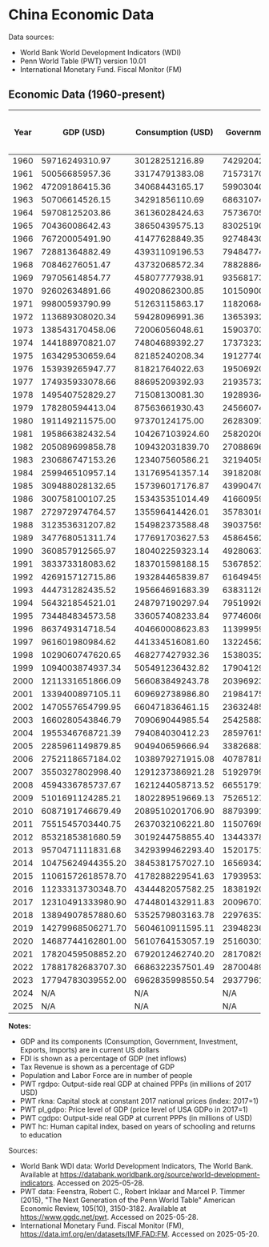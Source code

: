 # China Economic Data

Data sources:
- World Bank World Development Indicators (WDI)
- Penn World Table (PWT) version 10.01
- International Monetary Fund. Fiscal Monitor (FM)

## Economic Data (1960-present)

| Year | GDP (USD) | Consumption (USD) | Government (USD) | Investment (USD) | Exports (USD) | Imports (USD) | FDI (% of GDP) | Population | Labor Force | Tax Revenue (% of GDP) | PWT rgdpo | PWT rkna | PWT pl_gdpo | PWT cgdpo | PWT hc |
| --- | --- | --- | --- | --- | --- | --- | --- | --- | --- | --- | --- | --- | --- | --- | --- |
| 1960 | 59716249310.97 | 30128251216.89 | 7429204268.08 | 23638465762.37 | 1883060000.19 | 1890589999.87 | N/A | 667,070,000 | N/A | N/A | 652545.81 | 0.01 | 0.09 | 668069.38 | 1.23 |
| 1961 | 50056685957.36 | 33174791383.08 | 7157317013.63 | 11415559017.78 | 1505609999.80 | 1408090000.08 | N/A | 660,330,000 | N/A | N/A | 554673.56 | 0.01 | 0.09 | 569134.88 | 1.25 |
| 1962 | 47209186415.36 | 34068443165.17 | 5990304065.02 | 7429461014.24 | 1505369999.87 | 1127719999.81 | N/A | 665,770,000 | N/A | N/A | 600626.44 | 0.01 | 0.08 | 616336.31 | 1.28 |
| 1963 | 50706614526.15 | 34291856110.69 | 6863107491.28 | 11034704004.25 | 1666349999.94 | 1210669999.99 | N/A | 682,335,000 | N/A | N/A | 674771.69 | 0.01 | 0.07 | 691066.44 | 1.30 |
| 1964 | 59708125203.86 | 36136028424.63 | 7573670520.34 | 14537402056.78 | 1938860000.11 | 1481100000.04 | N/A | 698,355,000 | N/A | N/A | 762317.12 | 0.01 | 0.08 | 778861.81 | 1.32 |
| 1965 | 70436008642.43 | 38650439575.13 | 8302519029.71 | 19089166799.70 | 2246599999.84 | 1916420000.09 | N/A | 715,185,000 | N/A | N/A | 843119.75 | 0.01 | 0.08 | 861736.19 | 1.35 |
| 1966 | 76720005491.90 | 41477628849.35 | 9274843048.34 | 23364655783.61 | 2370599999.84 | 2185300000.12 | N/A | 735,400,000 | N/A | N/A | 867200.88 | 0.01 | 0.09 | 887917.12 | 1.37 |
| 1967 | 72881364882.49 | 43931109196.53 | 7948477497.65 | 17391384871.86 | 2155880000.03 | 1919860000.11 | N/A | 754,550,000 | N/A | N/A | 892459.38 | 0.01 | 0.08 | 916764.62 | 1.39 |
| 1968 | 70846276051.47 | 43732068572.34 | 7882886491.19 | 17665789279.35 | 2114699999.88 | 1845220000.01 | N/A | 774,510,000 | N/A | N/A | 866469.31 | 0.01 | 0.08 | 891927.62 | 1.41 |
| 1969 | 79705614854.77 | 45807777938.91 | 9356817381.04 | 19933364229.31 | 2214390000.20 | 1731190000.12 | N/A | 796,025,000 | N/A | N/A | 951517.69 | 0.01 | 0.08 | 978135.75 | 1.43 |
| 1970 | 92602634891.66 | 49020862300.85 | 10150900012.96 | 30438001510.27 | 2274220000.01 | 2201559999.98 | N/A | 818,315,000 | N/A | N/A | 1069680.50 | 0.01 | 0.08 | 1098888.25 | 1.45 |
| 1971 | 99800593790.99 | 51263115863.17 | 11820684350.41 | 33570752158.27 | 2710416000.19 | 2233127000.10 | N/A | 841,105,000 | N/A | N/A | 1173451.12 | 0.01 | 0.08 | 1204924.75 | 1.48 |
| 1972 | 113689308020.34 | 59428096991.36 | 13653932601.54 | 35525993382.82 | 3537210000.06 | 2916450000.13 | N/A | 862,030,000 | N/A | N/A | 1139618.25 | 0.01 | 0.10 | 1168375.50 | 1.51 |
| 1973 | 138543170458.06 | 72006056048.61 | 15903703896.02 | 45658319637.52 | 5959278999.97 | 5257790999.97 | N/A | 881,940,000 | N/A | N/A | 1242443.12 | 0.01 | 0.11 | 1269198.75 | 1.53 |
| 1974 | 144188970821.07 | 74804689392.27 | 17373232699.69 | 47879670018.01 | 7213066999.91 | 7716197999.91 | N/A | 900,350,000 | N/A | N/A | 1264736.38 | 0.01 | 0.11 | 1300513.38 | 1.56 |
| 1975 | 163429530659.64 | 82185240208.34 | 19127740860.29 | 57258710409.54 | 7974569999.94 | 8355049999.92 | N/A | 916,395,000 | N/A | N/A | 1323576.00 | 0.01 | 0.12 | 1363548.88 | 1.59 |
| 1976 | 153939265947.77 | 81821764022.63 | 19506920457.50 | 51138255627.98 | 7440600000.00 | 7349809000.14 | N/A | 930,685,000 | N/A | N/A | 1272720.75 | 0.02 | 0.12 | 1307677.38 | 1.62 |
| 1977 | 174935933078.66 | 88695209392.93 | 21935732580.55 | 59266474723.37 | 8271070000.21 | 8060398000.24 | N/A | 943,455,000 | N/A | N/A | 1364091.00 | 0.02 | 0.12 | 1402558.38 | 1.65 |
| 1978 | 149540752829.27 | 71508130081.30 | 19289364280.49 | 56233026138.21 | 10801140000.00 | 12261700000.00 | N/A | 956,165,000 | N/A | N/A | 1573643.88 | 0.02 | 0.14 | 1614265.00 | 1.68 |
| 1979 | 178280594413.04 | 87563661930.43 | 24566074182.61 | 64710334643.48 | 13962640000.00 | 15535283000.00 | 0.00 | 969,005,000 | N/A | N/A | 1653973.38 | 0.02 | 0.16 | 1694557.50 | 1.71 |
| 1980 | 191149211575.00 | 97370124175.00 | 26283097900.00 | 66147553729.17 | 19405720000.00 | 21842710000.00 | 0.03 | 981,235,000 | N/A | N/A | 1678407.50 | 0.02 | 0.18 | 1730788.25 | 1.74 |
| 1981 | 195866382432.54 | 104267103924.60 | 25820206821.43 | 64535523825.40 | 24369970000.00 | 22219750000.00 | 0.14 | 993,885,000 | N/A | N/A | 1690707.88 | 0.02 | 0.17 | 1747576.88 | 1.76 |
| 1982 | 205089699858.78 | 109432031839.70 | 27088696549.62 | 65587896076.34 | 22600124795.04 | 17788124795.04 | 0.21 | 1,008,630,000 | N/A | N/A | 1811746.88 | 0.03 | 0.15 | 1877716.50 | 1.78 |
| 1983 | 230686747153.26 | 123407560586.21 | 32194058570.88 | 73648734593.87 | 21956304449.43 | 19385304449.43 | 0.28 | 1,023,310,000 | N/A | N/A | 1951130.00 | 0.03 | 0.15 | 2019268.88 | 1.80 |
| 1984 | 259946510957.14 | 131769541357.14 | 39182080696.43 | 89365467310.71 | 24764305080.71 | 24710305080.71 | 0.48 | 1,036,825,000 | N/A | N/A | 2217259.75 | 0.03 | 0.14 | 2283150.75 | 1.83 |
| 1985 | 309488028132.65 | 157396017176.87 | 43990470139.46 | 120898734132.65 | 25801403273.81 | 38302403273.81 | 0.54 | 1,051,040,000 | N/A | N/A | 2513141.50 | 0.03 | 0.12 | 2599232.75 | 1.85 |
| 1986 | 300758100107.25 | 153435351014.49 | 41660959617.39 | 113467013495.65 | 26202580690.43 | 33592580690.43 | 0.62 | 1,066,790,000 | N/A | N/A | 2591463.00 | 0.04 | 0.11 | 2680800.00 | 1.87 |
| 1987 | 272972974764.57 | 135596414426.01 | 35783016634.53 | 101875915735.43 | 34072853910.09 | 33781853910.09 | 0.85 | 1,084,035,000 | N/A | N/A | 2727283.75 | 0.04 | 0.12 | 2819141.25 | 1.89 |
| 1988 | 312353631207.82 | 154982373588.48 | 39037565113.17 | 122062518395.06 | 44923701330.04 | 48984701330.04 | 1.02 | 1,101,630,000 | N/A | N/A | 2899746.50 | 0.05 | 0.14 | 2997361.00 | 1.91 |
| 1989 | 347768051311.74 | 177691703627.53 | 45864562350.20 | 129399924939.27 | 41190793490.08 | 46118793490.08 | 0.98 | 1,118,650,000 | N/A | N/A | 2904513.25 | 0.05 | 0.15 | 2995211.75 | 1.93 |
| 1990 | 360857912565.97 | 180402259323.14 | 49280637183.56 | 123261300353.73 | 49129758920.08 | 38461758920.08 | 0.97 | 1,135,185,000 | 639,912,098 | N/A | 2856361.25 | 0.05 | 0.13 | 2925998.75 | 1.96 |
| 1991 | 383373318083.62 | 183701598188.15 | 53678527491.29 | 135086802700.35 | 55542659163.76 | 43941659163.76 | 1.14 | 1,150,780,000 | 646,245,556 | 15.50 | 3006093.75 | 0.05 | 0.13 | 3078153.50 | 1.99 |
| 1992 | 426915712715.86 | 193284465839.87 | 61649459623.23 | 166803943767.66 | 66847400125.59 | 61849400125.59 | 2.61 | 1,164,970,000 | 652,547,071 | 13.43 | 3285450.50 | 0.06 | 0.15 | 3368570.75 | 2.03 |
| 1993 | 444731282435.52 | 195664691683.39 | 63831126114.22 | 192493706992.63 | 74280328749.70 | 86072328749.70 | 6.19 | 1,178,440,000 | 658,329,022 | 12.54 | 3587539.75 | 0.07 | 0.17 | 3673161.25 | 2.06 |
| 1994 | 564321854521.01 | 248797190297.94 | 79519926931.34 | 226012513727.35 | 104607445192.41 | 97250445198.33 | 5.99 | 1,191,835,000 | 664,565,882 | 10.69 | 3854175.00 | 0.08 | 0.14 | 3932516.00 | 2.10 |
| 1995 | 734484834573.58 | 336057408233.84 | 97746066613.61 | 285257162024.12 | 131858826005.22 | 119900826003.54 | 4.88 | 1,204,855,000 | 671,238,114 | 10.13 | 4257891.00 | 0.08 | 0.17 | 4310805.00 | 2.14 |
| 1996 | 863749314718.54 | 404660008623.83 | 113999599118.37 | 324266353270.17 | 154811877005.23 | 137261876999.22 | 4.65 | 1,217,550,000 | 678,359,927 | 10.26 | 4580774.50 | 0.09 | 0.19 | 4589980.50 | 2.17 |
| 1997 | 961601980984.62 | 441334516081.60 | 132245629354.66 | 341589349101.43 | 187447040001.00 | 144623819995.06 | 4.73 | 1,230,075,000 | 686,473,251 | 10.78 | 4742227.50 | 0.10 | 0.20 | 4769033.00 | 2.21 |
| 1998 | 1029060747620.65 | 468277427932.36 | 153803529200.17 | 358253939686.61 | 188750394180.04 | 144913704695.69 | 4.44 | 1,241,935,000 | 694,001,983 | 11.52 | 4759017.50 | 0.12 | 0.21 | 4791249.50 | 2.24 |
| 1999 | 1094003874937.34 | 505491236432.82 | 179041293208.11 | 373161537221.03 | 198699399631.57 | 168058444272.64 | 3.75 | 1,252,735,000 | 700,421,936 | 12.55 | 5037556.50 | 0.13 | 0.21 | 5090989.00 | 2.28 |
| 2000 | 1211331651866.09 | 566083849243.78 | 203969230503.48 | 406680720635.03 | 253092089742.30 | 224306238156.07 | 3.48 | 1,262,645,000 | 706,837,950 | 13.26 | 5420106.50 | 0.14 | 0.22 | 5517329.00 | 2.31 |
| 2001 | 1339400897105.11 | 609692738986.80 | 219841753903.68 | 476044465310.66 | 272060010513.39 | 243973790223.79 | 3.51 | 1,271,850,000 | 715,928,584 | 14.65 | 5898086.00 | 0.16 | 0.22 | 6042161.50 | 2.33 |
| 2002 | 1470557654799.95 | 660471836461.15 | 236324856369.32 | 531657230030.31 | 333002310921.76 | 295619639657.42 | 3.61 | 1,280,400,000 | 725,938,760 | 15.36 | 6458509.00 | 0.18 | 0.22 | 6659621.50 | 2.35 |
| 2003 | 1660280543846.79 | 709069044985.54 | 254258837770.09 | 657805319596.86 | 447958253780.91 | 412137124710.21 | 3.49 | 1,288,400,000 | 735,682,023 | 15.61 | 7056661.50 | 0.20 | 0.23 | 7292070.00 | 2.36 |
| 2004 | 1955346768721.39 | 794084030412.23 | 285976158179.95 | 818257819440.14 | 607356934122.25 | 556182551580.01 | 3.48 | 1,296,075,000 | 744,936,890 | 16.12 | 7876309.50 | 0.23 | 0.24 | 8149844.00 | 2.38 |
| 2005 | 2285961149879.85 | 904940659666.94 | 338268816803.16 | 922297304107.22 | 773339005398.50 | 648712207875.29 | 4.55 | 1,303,720,000 | 754,465,388 | 16.61 | 8767904.00 | 0.26 | 0.25 | 9151640.00 | 2.40 |
| 2006 | 2752118657184.02 | 1038979271915.08 | 407878184604.93 | 1098379877425.52 | 991731387765.23 | 782812463256.13 | 4.51 | 1,311,020,000 | 761,948,735 | 16.93 | 9562662.00 | 0.29 | 0.28 | 9971915.00 | 2.40 |
| 2007 | 3550327802998.40 | 1291237386921.28 | 519297995381.42 | 1437250452827.54 | 1258056795935.92 | 950020767155.50 | 4.40 | 1,317,885,000 | 766,486,940 | 17.92 | 10522240.00 | 0.33 | 0.33 | 10874190.00 | 2.41 |
| 2008 | 4594336785737.67 | 1621244058713.52 | 665517910545.28 | 1941981447848.54 | 1497868782937.13 | 1149036249792.23 | 3.73 | 1,324,655,000 | 769,779,554 | 22.13 | 11210087.00 | 0.37 | 0.40 | 11516746.00 | 2.42 |
| 2009 | 5101691124285.21 | 1802289519669.13 | 752651273806.19 | 2313935057651.30 | 1262664161017.28 | 1042533759648.07 | 2.57 | 1,331,260,000 | 772,141,043 | 23.50 | 12166251.00 | 0.42 | 0.41 | 12460865.00 | 2.43 |
| 2010 | 6087191746679.49 | 2089510201706.90 | 887939912712.48 | 2833962406767.00 | 1654823329663.86 | 1432422435977.06 | 4.00 | 1,337,705,000 | 773,873,234 | 24.31 | 13847619.00 | 0.48 | 0.43 | 14093089.00 | 2.44 |
| 2011 | 7551545703440.75 | 2637032106221.80 | 1150769850502.85 | 3523560369860.62 | 2006308960976.47 | 1825413639206.37 | 3.71 | 1,345,035,000 | 778,275,581 | 26.55 | 14969009.00 | 0.54 | 0.50 | 15149280.00 | 2.48 |
| 2012 | 8532185381680.59 | 3019244758855.40 | 1344337816984.62 | 3944025353747.97 | 2175069254663.85 | 1943205232867.15 | 2.83 | 1,354,190,000 | 779,022,561 | 27.40 | 15920895.00 | 0.61 | 0.52 | 16314193.00 | 2.51 |
| 2013 | 9570471111831.68 | 3429399462293.40 | 1520175152047.58 | 4440598042402.56 | 2354264539609.20 | 2119392421427.69 | 3.04 | 1,363,240,000 | 779,251,311 | 27.28 | 16563043.00 | 0.68 | 0.57 | 16716764.00 | 2.55 |
| 2014 | 10475624944355.20 | 3845381757027.10 | 1656934274999.94 | 4800345425538.88 | 2462825804851.16 | 2241276198979.27 | 2.56 | 1,371,860,000 | 780,370,287 | 27.74 | 17369238.00 | 0.76 | 0.60 | 17440318.00 | 2.57 |
| 2015 | 11061572618578.70 | 4178288229541.63 | 1793953322647.38 | 4782449534780.39 | 2362097053274.60 | 2003260696068.67 | 2.19 | 1,379,860,000 | 781,077,009 | 28.51 | 17985756.00 | 0.83 | 0.61 | 18058634.00 | 2.60 |
| 2016 | 11233313730348.70 | 4344482057582.25 | 1838192000334.71 | 4788916318377.46 | 2199974853570.14 | 1944490534275.23 | 1.56 | 1,387,790,000 | 780,932,880 | 28.37 | 18591710.00 | 0.92 | 0.60 | 18619490.00 | 2.62 |
| 2017 | 12310491333980.90 | 4744801432911.83 | 2009670748429.26 | 5295148247140.19 | 2424216052098.35 | 2208518918632.20 | 1.35 | 1,396,215,000 | 779,166,682 | 28.68 | 19687162.00 | 1.00 | 0.63 | 19687162.00 | 2.65 |
| 2018 | 13894907857880.60 | 5352579803163.78 | 2297635332877.77 | 6085063022945.89 | 2655609176087.45 | 2564121910994.89 | 1.69 | 1,402,760,000 | 776,868,988 | 28.44 | 19729128.00 | 1.09 | 0.71 | 19634244.00 | 2.67 |
| 2019 | 14279968506271.70 | 5604610911595.11 | 2394823676503.26 | 6176244264484.39 | 2628941104657.60 | 2496153305902.90 | 1.31 | 1,407,745,000 | 775,928,449 | 27.60 | 20257660.00 | 1.18 | 0.71 | 20118076.00 | 2.70 |
| 2020 | 14687744162801.00 | 5610764153057.19 | 2516030166530.76 | 6369586163393.14 | 2729884575163.89 | 2374737462777.69 | 1.72 | 1,411,100,000 | 763,830,073 | 25.28 | N/A | N/A | N/A | N/A | N/A |
| 2021 | 17820459508852.20 | 6792012462740.20 | 2817082903391.62 | 7687799528622.77 | 3554107780957.44 | 3093278397249.18 | 1.93 | 1,412,360,000 | 781,187,865 | 26.01 | N/A | N/A | N/A | N/A | N/A |
| 2022 | 17881782683707.30 | 6686322357501.49 | 2870048964189.35 | 7715319111065.82 | 3717887818646.97 | 3140040863536.23 | 1.06 | 1,412,175,000 | 770,113,477 | 25.32 | N/A | N/A | N/A | N/A | N/A |
| 2023 | 17794783039552.00 | 6962835998550.54 | 2937796106673.10 | 7487858134999.47 | 3513236885527.07 | 3127201616050.71 | 0.24 | 1,410,710,000 | 774,607,590 | 26.03 | N/A | N/A | N/A | N/A | N/A |
| 2024 | N/A | N/A | N/A | N/A | N/A | N/A | N/A | N/A | 773,128,536 | 25.60 | N/A | N/A | N/A | N/A | N/A |
| 2025 | N/A | N/A | N/A | N/A | N/A | N/A | N/A | N/A | N/A | 25.08 | N/A | N/A | N/A | N/A | N/A |


**Notes:**
- GDP and its components (Consumption, Government, Investment, Exports, Imports) are in current US dollars
- FDI is shown as a percentage of GDP (net inflows)
- Tax Revenue is shown as a percentage of GDP
- Population and Labor Force are in number of people
- PWT rgdpo: Output-side real GDP at chained PPPs (in millions of 2017 USD)
- PWT rkna: Capital stock at constant 2017 national prices (index: 2017=1)
- PWT pl_gdpo: Price level of GDP (price level of USA GDPo in 2017=1)
- PWT cgdpo: Output-side real GDP at current PPPs (in millions of USD)
- PWT hc: Human capital index, based on years of schooling and returns to education

Sources:
- World Bank WDI data: World Development Indicators, The World Bank. Available at
  https://databank.worldbank.org/source/world-development-indicators.
  Accessed on 2025-05-28.
- PWT data: Feenstra, Robert C., Robert Inklaar and Marcel P. Timmer (2015),
  "The Next Generation of the Penn World Table" American Economic Review, 105(10), 3150-3182.
  Available at https://www.ggdc.net/pwt. Accessed on 2025-05-28.
- International Monetary Fund. Fiscal Monitor (FM), https://data.imf.org/en/datasets/IMF.FAD:FM.
  Accessed on 2025-05-20.